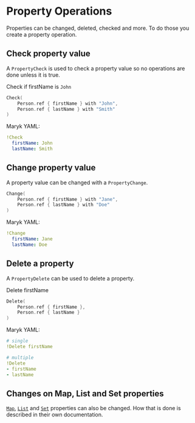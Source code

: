 # Property Operations

Properties can be changed, deleted, checked and more. To do those you create
a property operation.

## Check property value
A `PropertyCheck` is used to check a property value so no operations are done
unless it is true. 

Check if firstName is `John`
```kotlin
Check(
    Person.ref { firstName } with "John",
    Person.ref { lastName } with "Smith"
)
```

Maryk YAML:
```yaml
!Check
  firstName: John
  lastName: Smith
```

## Change property value
A property value can be changed with a `PropertyChange`.

```kotlin
Change(
    Person.ref { firstName } with "Jane",
    Person.ref { lastName } with "Doe"
)
```

Maryk YAML:
```yaml
!Change
  firstName: Jane
  lastName: Doe
```

## Delete a property
A `PropertyDelete` can be used to delete a property.

Delete firstName
```kotlin
Delete(
    Person.ref { firstName },
    Person.ref { lastName }
)
```

Maryk YAML:
```yaml
# single
!Delete firstName

# multiple
!Delete
- firstName
- lastName
```


## Changes on Map, List and Set properties

[`Map`](types/map.md#operations), [`List`](types/list.md#operations) and 
[`Set`](types/set.md#operations) properties can also be changed. How that is done 
is described in their own documentation.
